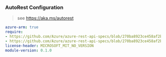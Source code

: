 ### AutoRest Configuration

> see https://aka.ms/autorest

``` yaml
azure-arm: true
require:
- https://github.com/Azure/azure-rest-api-specs/blob/270ba8923ce458af2b59cd66b008355676bccd49/specification/solutions/resource-manager/readme.md
- https://github.com/Azure/azure-rest-api-specs/blob/270ba8923ce458af2b59cd66b008355676bccd49/specification/solutions/resource-manager/readme.go.md
license-header: MICROSOFT_MIT_NO_VERSION
module-version: 0.1.0

```